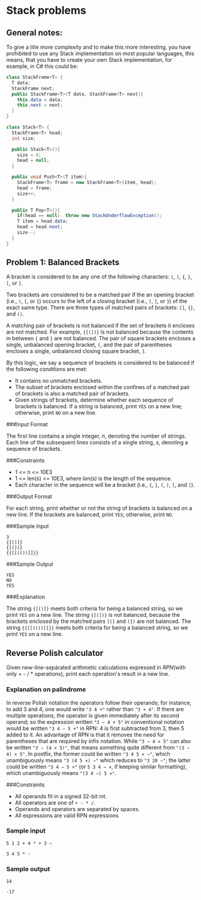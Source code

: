 # Stack problems

## General notes:

To give a litle more complexity and to make this more interesting, you have prohibited to use any Stack implementation on most popular languages, this means, that you have to create your own Stack implementation, for example, in C# this could be:

```cs
class StackFrame<T> {
  T data;
  StackFrame next;
  public StackFrame<T>(T data, StackFrame<T> next){
    this.data = data;
    this.next = next;
  }
}

class Stack<T> {
  StackFrame<T> head;
  int size;

  public Stack<T>(){
    size = 0;
    head = null;
  }

  public void Push<T>(T item){
    StackFrame<T> frame = new StackFrame<T>(item, head);
    head = frame;
    size++;
  }

  public T Pop<T>(){
    if(head == null)  throw new StackUnderflowException();
    T item = head.data;
    head = head.next;
    size--;
  }
}
```


## Problem 1: Balanced Brackets

A bracket is considered to be any one of the following characters: `(`, `)`, `{`, `}`, `[`, or `]`.

Two brackets are considered to be a matched pair if the an opening bracket (i.e., `(`, `[`, or `{`) occurs to the left of a closing bracket (i.e., `)`, `]`, or `}`) of the exact same type. There are three types of matched pairs of brackets: `[]`, `{}`, and `()`.

A matching pair of brackets is not balanced if the set of brackets it encloses are not matched. For example, `{[(])}` is not balanced because the contents in between `{` and `}` are not balanced. The pair of square brackets encloses a single, unbalanced opening bracket, `(`, and the pair of parentheses encloses a single, unbalanced closing square bracket, `]`.

By this logic, we say a sequence of brackets is considered to be balanced if the following conditions are met:

* It contains no unmatched brackets.
* The subset of brackets enclosed within the confines of a matched pair of brackets is also a matched pair of brackets.
* Given  strings of brackets, determine whether each sequence of brackets is balanced. If a string is balanced, print `YES` on a new line; otherwise, print `NO` on a new line.

###Input Format

The first line contains a single integer, _n_, denoting the number of strings. 
Each line  of the  subsequent lines consists of a single string, _s_, denoting a sequence of brackets.

###Constraints

* 1 <= n <= 10E3
* 1 <= len(s) <= 10E3, where _len(s)_ is the length of the sequence.
* Each character in the sequence will be a bracket (i.e., `{`, `}`, `(`, `)`, `[`, and `]`).

###Output Format

For each string, print whether or not the string of brackets is balanced on a new line. If the brackets are balanced, print `YES`; otherwise, print `NO`.

###Sample Input

```
3
{[()]}
{[(])}
{{[[(())]]}}
```
###Sample Output

```
YES
NO
YES
```

###Explanation

The string `{[()]}` meets both criteria for being a balanced string, so we print `YES` on a new line.
The string `{[(])}` is not balanced, because the brackets enclosed by the matched pairs `[(]` and `(])` are not balanced.
The string `{{[[(())]]}}` meets both criteria for being a balanced string, so we print `YES` on a new line.


## Reverse Polish calculator

Given new-line-sepárated arithmetic calculations expressed in *RPN*(with only + - / * operations), print each operation's result in a new line.

### Explanation on palindrome

In reverse Polish notation the operators follow their operands; for instance, to add 3 and 4, one would write `"3 4 +"` rather than `"3 + 4"`. 
If there are multiple operations, the operator is given immediately after its second operand; so the expression written `"3 − 4 + 5"` in conventional notation would be written `"3 4 − 5 +"` in RPN: 4 is first subtracted from 3, then 5 added to it. 
An advantage of RPN is that it removes the need for parentheses that are required by infix notation. While `"3 − 4 × 5"` can also be written `"3 − (4 × 5)"`, that means something quite different from `"(3 − 4) × 5"`. 
In postfix, the former could be written `"3 4 5 × −"`, which unambiguously means `"3 (4 5 ×) −"` which reduces to `"3 20 −"`; the latter could be written `"3 4 − 5 ×"` (or `5 3 4 − ×`, if keeping similar formatting), which unambiguously means `"(3 4 −) 5 ×"`.

###Constraints

* All operands fit in a signed 32-bit int.
* All operators are one of `+ - * /`.
* Operands and operators are separated by spaces.
* All expressions are valid RPN expressions

### Sample input

`5 1 2 + 4 * + 3 −`

`3 4 5 * -`
### Sample output

`14`

`-17`

##

